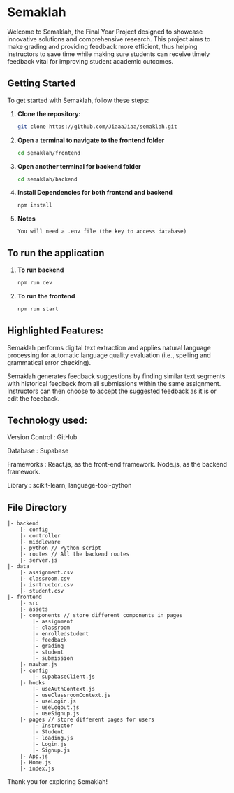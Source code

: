 # Semaklah

Welcome to Semaklah, the Final Year Project designed to showcase innovative solutions and comprehensive research. This project aims to make grading and providing feedback more efficient, thus helping instructors to save time while making sure students can receive timely feedback vital for improving student academic outcomes.

## Getting Started

To get started with Semaklah, follow these steps:

1. **Clone the repository:**
   ```bash
   git clone https://github.com/JiaaaJiaa/semaklah.git

2. **Open a terminal to navigate to the frontend folder**
    ```bash 
    cd semaklah/frontend

3. **Open another terminal for backend folder**
    ```bash
    cd semaklah/backend    

3. **Install Dependencies for both frontend and backend**
    ```bash 
    npm install

4. **Notes**
    ```
    You will need a .env file (the key to access database)
    ```

## To run the application

1. **To run backend**
    ```bash
    npm run dev

2. **To run the frontend**
    ```bash
    npm run start

## Highlighted Features:

Semaklah performs digital text extraction and applies natural language processing for automatic language quality evaluation (i.e., spelling and grammatical error checking). 

Semaklah generates feedback suggestions by finding similar text segments with historical feedback from all submissions within the same assignment. Instructors can then choose to accept the suggested feedback as it is or edit the feedback. 

## Technology used:

Version Control		    : GitHub

Database			    : Supabase

Frameworks		        : React.js, as the front-end framework. 
                          Node.js, as the backend framework.

Library			    	: scikit-learn, language-tool-python

## File Directory

```
|- backend
    |- config
    |- controller
    |- middleware
    |- python // Python script
    |- routes // All the backend routes
    |- server.js
|- data
    |- assignment.csv
    |- classroom.csv
    |- isntructor.csv
    |- student.csv
|- frontend
    |- src
    |- assets
    |- components // store different components in pages
        |- assignment 
        |- classroom
        |- enrolledstudent
        |- feedback
        |- grading
        |- student
        |- submission
    |- navbar.js 
    |- config 
        |- supabaseClient.js
    |- hooks
        |- useAuthContext.js
        |- useClassroomContext.js
        |- useLogin.js
        |- useLogout.js
        |- useSignup.js
    |- pages // store different pages for users
        |- Instructor
        |- Student
        |- loading.js
        |- Login.js
        |- Signup.js
    |- App.js
    |- Home.js
    |- index.js
```    
    
Thank you for exploring Semaklah!
